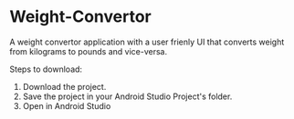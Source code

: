 # Weight-Convertor

A weight convertor application with a user frienly UI that converts weight from kilograms to pounds and vice-versa.

Steps to download:

1. Download the project.
2. Save the project in your Android Studio Project's folder.
3. Open in Android Studio 
